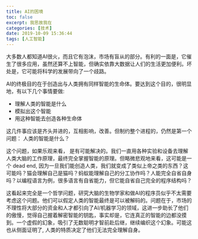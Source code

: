 ```yaml
---
title: AI的困境
toc: false
excerpt: 我思故我在
categories: [技术]
date: 2019-10-09 15:36:44
tags: [人工智能]
---
```


大多数人都知道AI很火，而且它有泡沫，市场有盲从的部分。有利的一面是，它催生了很多应用，虽然还算不上智能，但确实依靠大数据让人们的生活更加便利。坏处是，它可能将科学的发展带向了一个歧路。

AI的终极目的在于创造出与人类拥有同样智能的生命体。要达到这个目的，很明显地，有以下几个事情要做:

* 理解人类的智能是什么
* 模拟出这个智能
* 用这种智能去创造各种生命体

这几件事应该是齐头并进的，互相影响，改善。但制约整个进程的，仍然是第一个问题： 人类的智能是什么？

这个问题，如果乐观来看， 是有可能解决的。我们一直用各种实验和设备去理解人类大脑的工作原理，最终完全掌握智能的原理。但略微悲观地来看，这可能是一个 dead end, 因为一旦我们能创造人类，我们就变成了类似上帝之类的东西？这可能吗？猫会理解自己是猫吗？蚂蚁能理解自己的分工协作吗？人能完全自省自身吗？以编程语言为例，很多语言有自省能力，但它能自省自己完全的程序结构吗？



这看起来完全是一个哲学问题，研究大脑的生物学家和做AI的程序员似乎不太需要考虑这个问题。他们可以假定人类的智能最终是可以被解码的。问题在于，市场的不理性将大部分的资金和人才都引向了AI/机器学习的领域，这进一步助长了他们的傲慢，觉得自己握着解密智能的钥匙，事实却是，它连真正的智能的边都没摸到。一个虚假的幻象，吸引了无数聪明才智前赴后继，继续编织这个幻象。可能这也从侧面证明了, 人类的特质决定了他们无法完全理解自身。





